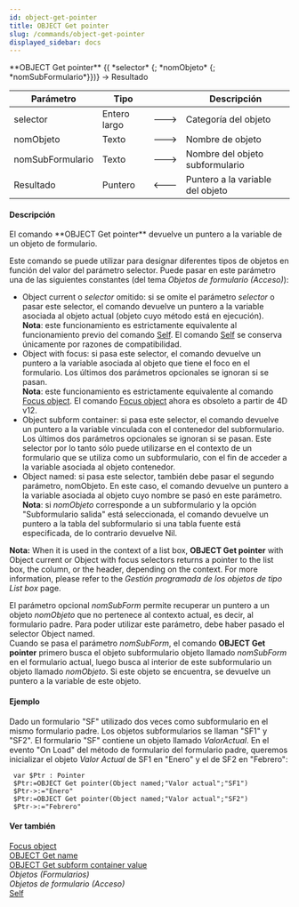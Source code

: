 ```yaml
---
id: object-get-pointer
title: OBJECT Get pointer
slug: /commands/object-get-pointer
displayed_sidebar: docs
---
```


<!--REF #_command_.OBJECT Get pointer.Syntax-->**OBJECT Get pointer** {( *selector* {; *nomObjeto* {; *nomSubFormulario*}})} -> Resultado<!-- END REF-->
<!--REF #_command_.OBJECT Get pointer.Params-->
| Parámetro | Tipo |  | Descripción |
| --- | --- | --- | --- |
| selector | Entero largo | &#x1F852; | Categoría del objeto |
| nomObjeto | Texto | &#x1F852; | Nombre de objeto |
| nomSubFormulario | Texto | &#x1F852; | Nombre del objeto subformulario |
| Resultado | Puntero | &#x1F850; | Puntero a la variable del objeto |

<!-- END REF-->

#### Descripción 

<!--REF #_command_.OBJECT Get pointer.Summary-->El comando **OBJECT Get pointer** devuelve un puntero a la variable de un objeto de formulario.<!-- END REF-->   
  
Este comando se puede utilizar para designar diferentes tipos de objetos en función del valor del parámetro selector. Puede pasar en este parámetro una de las siguientes constantes (del tema *Objetos de formulario (Acceso)*):  

* Object current o *selector* omitido: si se omite el parámetro *selector* o pasar este selector, el comando devuelve un puntero a la variable asociada al objeto actual (objeto cuyo método está en ejecución).  
**Nota**: este funcionamiento es estrictamente equivalente al funcionamiento previo del comando [Self](self.md). El comando [Self](self.md) se conserva únicamente por razones de compatibilidad.
* Object with focus: si pasa este selector, el comando devuelve un puntero a la variable asociada al objeto que tiene el foco en el formulario. Los últimos dos parámetros opcionales se ignoran si se pasan.  
**Nota**: este funcionamiento es estrictamente equivalente al comando [Focus object](focus-object.md). El comando [Focus object](focus-object.md) ahora es obsoleto a partir de 4D v12.
* Object subform container: si pasa este selector, el comando devuelve un puntero a la variable vinculada con el contenedor del subformulario. Los últimos dos parámetros opcionales se ignoran si se pasan. Este selector por lo tanto sólo puede utilizarse en el contexto de un formulario que se utiliza como un subformulario, con el fin de acceder a la variable asociada al objeto contenedor.
* Object named: si pasa este selector, también debe pasar el segundo parámetro, nomObjeto. En este caso, el comando devuelve un puntero a la variable asociada al objeto cuyo nombre se pasó en este parámetro.  
**Nota**: si *nomObjeto* corresponde a un subformulario y la opción "Subformulario salida" está seleccionada, el comando devuelve un puntero a la tabla del subformulario si una tabla fuente está especificada, de lo contrario devuelve Nil.

**Nota:** When it is used in the context of a list box, **OBJECT Get pointer** with Object current or Object with focus selectors returns a pointer to the list box, the column, or the header, depending on the context. For more information, please refer to the *Gestión programada de los objetos de tipo List box* page.

  
El parámetro opcional *nomSubForm* permite recuperar un puntero a un objeto *nomObjeto* que no pertenece al contexto actual, es decir, al formulario padre. Para poder utilizar este parámetro, debe haber pasado el selector Object named.   
Cuando se pasa el parámetro *nomSubForm*, el comando **OBJECT Get pointer** primero busca el objeto subformulario objeto llamado *nomSubForm* en el formulario actual, luego busca al interior de este subformulario un objeto llamado *nomObjeto*. Si este objeto se encuentra, se devuelve un puntero a la variable de este objeto.

#### Ejemplo 

Dado un formulario "SF" utilizado dos veces como subformulario en el mismo formulario padre. Los objetos subformularios se llaman "SF1" y "SF2". El formulario "SF" contiene un objeto llamado *ValorActual*. En el evento "On Load" del método de formulario del formulario padre, queremos inicializar el objeto *Valor Actual* de SF1 en "Enero" y el de SF2 en "Febrero": 

```4d
 var $Ptr : Pointer
 $Ptr:=OBJECT Get pointer(Object named;"Valor actual";"SF1")
 $Ptr->:="Enero"
 $Ptr:=OBJECT Get pointer(Object named;"Valor actual";"SF2")
 $Ptr->:="Febrero"
```

#### Ver también 

[Focus object](focus-object.md)  
[OBJECT Get name](object-get-name.md)  
[OBJECT Get subform container value](object-get-subform-container-value.md)  
*Objetos (Formularios)*  
*Objetos de formulario (Acceso)*  
[Self](self.md)  